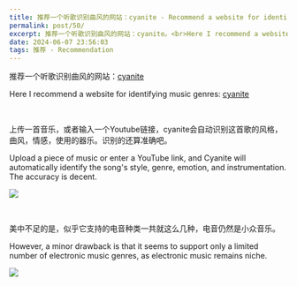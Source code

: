 ```yaml
---
title: 推荐一个听歌识别曲风的网站：cyanite - Recommend a website for identifying music genres：cyanite
permalink: post/50/
excerpt: 推荐一个听歌识别曲风的网站：cyanite。<br>Here I recommend a website for identifying music genres：cyanite.
date: 2024-06-07 23:56:03
tags: 推荐 - Recommendation
---
```


推荐一个听歌识别曲风的网站：[cyanite](https://app.cyanite.ai/library)

Here I recommend a website for identifying music genres: [cyanite](https://app.cyanite.ai/library)

<p><br></p>

上传一首音乐，或者输入一个Youtube链接，cyanite会自动识别这首歌的风格，曲风，情感，使用的器乐。识别的还算准确吧。

Upload a piece of music or enter a YouTube link, and Cyanite will automatically identify the song's style, genre, emotion, and instrumentation. The accuracy is decent.

![](1.png)

<p><br></p>

美中不足的是，似乎它支持的电音种类一共就这么几种，电音仍然是小众音乐。

However, a minor drawback is that it seems to support only a limited number of electronic music genres, as electronic music remains niche.

![](2.png)